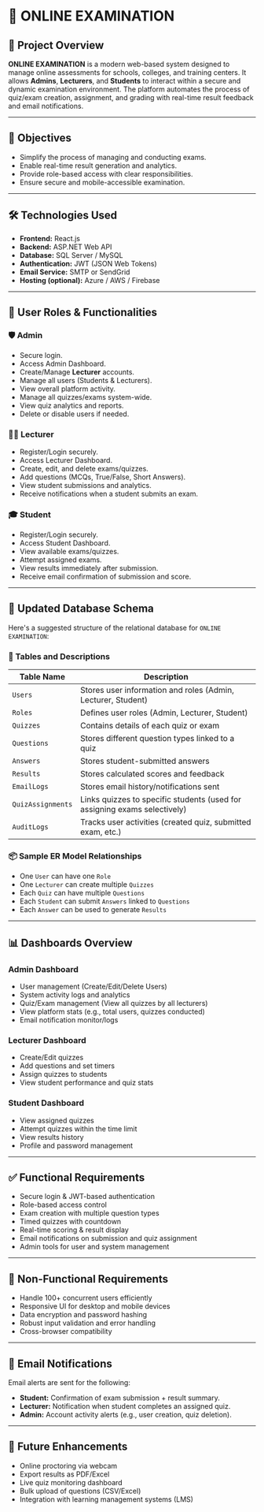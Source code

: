 
# 🧪 ONLINE EXAMINATION

## 📘 Project Overview

**ONLINE EXAMINATION** is a modern web-based system designed to manage online assessments for schools, colleges, and training centers. It allows **Admins**, **Lecturers**, and **Students** to interact within a secure and dynamic examination environment. The platform automates the process of quiz/exam creation, assignment, and grading with real-time result feedback and email notifications.

---

## 🎯 Objectives

- Simplify the process of managing and conducting exams.
- Enable real-time result generation and analytics.
- Provide role-based access with clear responsibilities.
- Ensure secure and mobile-accessible examination.

---

## 🛠️ Technologies Used

- **Frontend:** React.js
- **Backend:** ASP.NET Web API
- **Database:** SQL Server / MySQL
- **Authentication:** JWT (JSON Web Tokens)
- **Email Service:** SMTP or SendGrid
- **Hosting (optional):** Azure / AWS / Firebase

---

## 👥 User Roles & Functionalities

### 🛡️ Admin
- Secure login.
- Access Admin Dashboard.
- Create/Manage **Lecturer** accounts.
- Manage all users (Students & Lecturers).
- View overall platform activity.
- Manage all quizzes/exams system-wide.
- View quiz analytics and reports.
- Delete or disable users if needed.

### 👩‍🏫 Lecturer
- Register/Login securely.
- Access Lecturer Dashboard.
- Create, edit, and delete exams/quizzes.
- Add questions (MCQs, True/False, Short Answers).
- View student submissions and analytics.
- Receive notifications when a student submits an exam.

### 🎓 Student
- Register/Login securely.
- Access Student Dashboard.
- View available exams/quizzes.
- Attempt assigned exams.
- View results immediately after submission.
- Receive email confirmation of submission and score.

---

## 🧩 Updated Database Schema

Here's a suggested structure of the relational database for `ONLINE EXAMINATION`:

### 📂 Tables and Descriptions

| Table Name       | Description                                                                 |
|------------------|-----------------------------------------------------------------------------|
| `Users`          | Stores user information and roles (Admin, Lecturer, Student)                |
| `Roles`          | Defines user roles (Admin, Lecturer, Student)                               |
| `Quizzes`        | Contains details of each quiz or exam                                       |
| `Questions`      | Stores different question types linked to a quiz                            |
| `Answers`        | Stores student-submitted answers                                            |
| `Results`        | Stores calculated scores and feedback                                       |
| `EmailLogs`      | Stores email history/notifications sent                                     |
| `QuizAssignments`| Links quizzes to specific students (used for assigning exams selectively)   |
| `AuditLogs`      | Tracks user activities (created quiz, submitted exam, etc.)                 |

### 📦 Sample ER Model Relationships

- One `User` can have one `Role`
- One `Lecturer` can create multiple `Quizzes`
- Each `Quiz` can have multiple `Questions`
- Each `Student` can submit `Answers` linked to `Questions`
- Each `Answer` can be used to generate `Results`

---

## 📊 Dashboards Overview

### Admin Dashboard
- User management (Create/Edit/Delete Users)
- System activity logs and analytics
- Quiz/Exam management (View all quizzes by all lecturers)
- View platform stats (e.g., total users, quizzes conducted)
- Email notification monitor/logs

### Lecturer Dashboard
- Create/Edit quizzes
- Add questions and set timers
- Assign quizzes to students
- View student performance and quiz stats

### Student Dashboard
- View assigned quizzes
- Attempt quizzes within the time limit
- View results history
- Profile and password management

---

## ✅ Functional Requirements

- Secure login & JWT-based authentication
- Role-based access control
- Exam creation with multiple question types
- Timed quizzes with countdown
- Real-time scoring & result display
- Email notifications on submission and quiz assignment
- Admin tools for user and system management

---

## 📏 Non-Functional Requirements

- Handle 100+ concurrent users efficiently
- Responsive UI for desktop and mobile devices
- Data encryption and password hashing
- Robust input validation and error handling
- Cross-browser compatibility

---

## 📧 Email Notifications

Email alerts are sent for the following:
- **Student:** Confirmation of exam submission + result summary.
- **Lecturer:** Notification when student completes an assigned quiz.
- **Admin:** Account activity alerts (e.g., user creation, quiz deletion).

---

## 🔮 Future Enhancements

- Online proctoring via webcam
- Export results as PDF/Excel
- Live quiz monitoring dashboard
- Bulk upload of questions (CSV/Excel)
- Integration with learning management systems (LMS)

